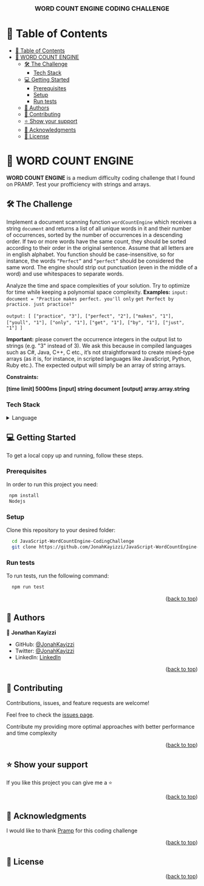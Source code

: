 <a name="readme-top"></a>


<div align="center">

  <h3><b>WORD COUNT ENGINE CODING CHALLENGE</b></h3>

</div>

<!-- TABLE OF CONTENTS -->

# 📗 Table of Contents

- [📗 Table of Contents](#-table-of-contents)
- [📖 WORD COUNT ENGINE ](#-word-count-engine-)
  - [🛠 The Challenge ](#-the-challenge-)
    - [Tech Stack ](#tech-stack-)
  - [💻 Getting Started ](#-getting-started-)
    - [Prerequisites](#prerequisites)
    - [Setup](#setup)
    - [Run tests](#run-tests)
  - [👥 Authors ](#-authors-)
  - [🤝 Contributing ](#-contributing-)
  - [⭐️ Show your support ](#️-show-your-support-)
  - [🙏 Acknowledgments ](#-acknowledgments-)
  - [📝 License ](#-license-)

<!-- PROJECT DESCRIPTION -->

# 📖 WORD COUNT ENGINE <a name="about-project"></a>


**WORD COUNT ENGINE** is a medium difficulty coding challenge that I found on PRAMP. Test your profficiency with strings and arrays.

## 🛠 The Challenge <a name="built-with"></a>
Implement a document scanning function `wordCountEngine` which receives a string `document` and returns a list of all unique words in it and their number of occurrences, sorted by the number of occurrences in a descending order. If two or more words have the same count, they should be sorted according to their order in the original sentence. Assume that all letters are in english alphabet. You function should be case-insensitive, so for instance, the words `“Perfect”` and `“perfect”` should be considered the same word.
The engine should strip out punctuation (even in the middle of a word) and use whitespaces to separate words.

Analyze the time and space complexities of your solution. Try to optimize for time while keeping a polynomial space complexity.
**Examples:**
`input:  document = "Practice makes perfect. you'll only`
                    `get Perfect by practice. just practice!"`

`output: [ ["practice", "3"], ["perfect", "2"],`
          `["makes", "1"], ["youll", "1"], ["only", "1"],` 
          `["get", "1"], ["by", "1"], ["just", "1"] ]`

**Important:** please convert the occurrence integers in the output list to strings (e.g. "3" instead of 3). We ask this because in compiled languages such as C#, Java, C++, C etc., it’s not straightforward to create mixed-type arrays (as it is, for instance, in scripted languages like JavaScript, Python, Ruby etc.). The expected output will simply be an array of string arrays.

**Constraints:**

**[time limit] 5000ms**
**[input] string document**
**[output] array.array.string**

### Tech Stack <a name="tech-stack"></a>


<details>
  <summary>Language</summary>
  <ul>
    <li><a href="https://www.javascript.com/">JavaScript</a></li>
  </ul>
</details>

<!-- GETTING STARTED -->

## 💻 Getting Started <a name="getting-started"></a>


To get a local copy up and running, follow these steps.

### Prerequisites

In order to run this project you need:

```sh
 npm install
 Nodejs
```


### Setup

Clone this repository to your desired folder:


```sh
  cd JavaScript-WordCountEngine-CodingChallenge
  git clone https://github.com/JonahKayizzi/JavaScript-WordCountEngine-CodingChallenge.git
```


### Run tests

To run tests, run the following command:


```sh
  npm run test
```

<p align="right">(<a href="#readme-top">back to top</a>)</p>


## 👥 Authors <a name="authors"></a>

👤 **Jonathan Kayizzi**

- GitHub: [@JonahKayizzi](https://github.com/JonahKayizzi)
- Twitter: [@JonahKayizzi](https://twitter.com/JonahKayizzi)
- LinkedIn: [LinkedIn](https://www.linkedin.com/in/jonathan-kayizzi/)


<p align="right">(<a href="#readme-top">back to top</a>)</p>


<!-- CONTRIBUTING -->

## 🤝 Contributing <a name="contributing"></a>

Contributions, issues, and feature requests are welcome!

Feel free to check the [issues page](https://github.com/JonahKayizzi/JavaScript-WordCountEngine-CodingChallenge/issues).

Contribute my providing more optimal approaches with better performance and time complexity

<p align="right">(<a href="#readme-top">back to top</a>)</p>

<!-- SUPPORT -->

## ⭐️ Show your support <a name="support"></a>


If you like this project you can give me a ⭐️

<p align="right">(<a href="#readme-top">back to top</a>)</p>

<!-- ACKNOWLEDGEMENTS -->

## 🙏 Acknowledgments <a name="acknowledgements"></a>

I would like to thank [Pramp](https://www.pramp.com/dashboard#/) for this coding challenge

<p align="right">(<a href="#readme-top">back to top</a>)</p>


<!-- LICENSE -->

## 📝 License <a name="license"></a>

<p align="right">(<a href="#readme-top">back to top</a>)</p>
